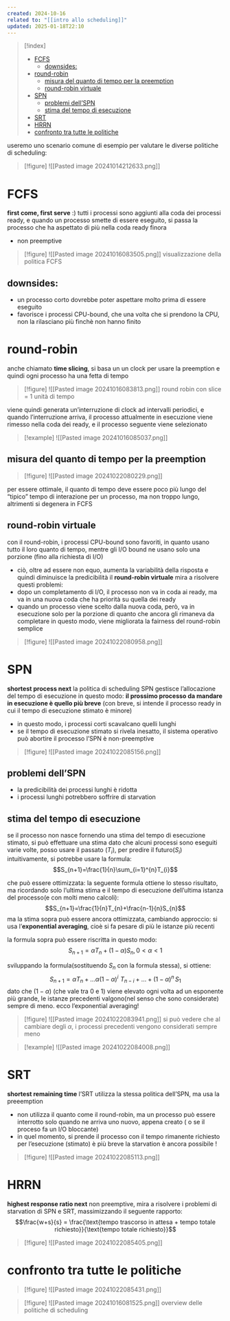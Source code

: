 ```yaml
---
created: 2024-10-16
related to: "[[intro allo scheduling]]"
updated: 2025-01-18T22:10
---
```

>[!index]
>
>- [FCFS](#FCFS)
>	- [downsides:](#downsides:)
>- [round-robin](#round-robin)
>	- [misura del quanto di tempo per la preemption](#misura%20del%20quanto%20di%20tempo%20per%20la%20preemption)
>	- [round-robin virtuale](#round-robin%20virtuale)
>- [SPN](#SPN)
>	- [problemi dell’SPN](#problemi%20dell%E2%80%99SPN)
>	- [stima del tempo di esecuzione](#stima%20del%20tempo%20di%20esecuzione)
>- [SRT](#SRT)
>- [HRRN](#HRRN)
>- [confronto tra tutte le politiche](#confronto%20tra%20tutte%20le%20politiche)

useremo uno scenario comune di esempio per valutare le diverse politiche di scheduling:
>[!figure] ![[Pasted image 20241014212633.png]]

# FCFS
**first come, first serve** :)
tutti i processi sono aggiunti alla coda dei processi ready, e quando un processo smette di essere eseguito, si passa la processo che ha aspettato di più nella coda ready finora
- non preemptive
>[!figure] ![[Pasted image 20241016083505.png]]
>visualizzazione della politica FCFS
## downsides:
- un processo corto dovrebbe poter aspettare molto prima di essere eseguito
- favorisce i processi CPU-bound, che una volta che si prendono la CPU, non la rilasciano più finchè non hanno finito
# round-robin
anche chiamato **time slicing**, si basa un un clock per usare la preemption e quindi ogni processo ha una fetta di tempo
>[!figure] ![[Pasted image 20241016083813.png]]
round robin con slice = 1 unità di tempo

viene quindi generata un’interruzione di clock ad intervalli periodici, e quando l’interruzione arriva, il processo attualmente in esecuzione viene rimesso nella coda dei ready, e il processo seguente viene selezionato
>[!example] 
![[Pasted image 20241016085037.png]]

## misura del quanto di tempo per la preemption
>[!figure]
![[Pasted image 20241022080229.png]]

per essere ottimale, il quanto di tempo deve essere poco più lungo del “tipico” tempo di interazione per un processo, ma non troppo lungo, altrimenti si degenera in FCFS
## round-robin virtuale
con il round-robin, i processi CPU-bound sono favoriti, in quanto usano tutto il loro quanto di tempo, mentre gli I/O bound ne usano solo una porzione (fino alla richiesta di I/O)
- ciò, oltre ad essere non equo, aumenta la variabilità della risposta e quindi diminuisce la predicibilità
il **round-robin virtuale** mira a risolvere questi problemi:
- dopo un completamento di I/O, il processo non va in coda ai ready, ma va in una nuova coda che ha priorità su quella dei ready
- quando un processo viene scelto dalla nuova coda, però, va in esecuzione solo per la porzione di quanto che ancora gli rimaneva da completare
in questo modo, viene migliorata la fairness del round-robin semplice
>[!figure] ![[Pasted image 20241022080958.png]]

# SPN
**shortest process next**
la politica di scheduling SPN gestisce l’allocazione del tempo di esecuzione in questo modo: **il prossimo processo da mandare in esecuzione è quello più breve**
(con breve, si intende il processo ready in cui il tempo di esecuzione stimato è minore)
- in questo modo, i processi corti scavalcano quelli lunghi
- se il tempo di esecuzione stimato si rivela inesatto, il sistema operativo può abortire il processo
l’SPN  è non-preemptive
>[!figure]
![[Pasted image 20241022085156.png]]
## problemi dell’SPN
- la predicibilità dei processi lunghi è ridotta
- i processi lunghi potrebbero soffrire di starvation
## stima del tempo di esecuzione
se il processo non nasce fornendo una stima del tempo di esecuzione stimato, si può effettuare una stima
dato che alcuni processi sono eseguiti varie volte, posso usare il passato ($T_{i}$), per predire il futuro($S_{i}$)
intuitivamente, si potrebbe usare la formula:
$$S_{n+1}=\frac{1}{n}\sum_{i=1}^{n}T_{i}$$

che può essere ottimizzata: la seguente formula ottiene lo stesso risultato, ma ricordando solo l’ultima stima e il tempo di esecuzione dell’ultima istanza del processo(e con molti meno calcoli):
$$S_{n+1}=\frac{1}{n}T_{n}+\frac{n-1}{n}S_{n}$$
ma la stima sopra può essere ancora ottimizzata, cambiando approccio:
si usa l’**exponential averaging**, cioè si fa pesare di più le istanze più recenti

la formula sopra può essere riscritta in questo modo:
$$S_{n+1}=\alpha T_{n}+(1-\alpha)S_{n}, 0<\alpha<1$$

sviluppando la formula(sostituendo $S_{n}$ con la formula stessa), si ottiene:
$$S_{n+1}=\alpha T_{n}+\dots \alpha(1-\alpha)^i\,\,T_{n-i}+\dots+(1-\alpha)^n\,S_{1}$$
dato che $(1-\alpha$) (che vale tra 0 e 1) viene elevato ogni volta ad un esponente più grande, le istanze precedenti valgono(nel senso che sono considerate) sempre di meno. ecco l’exponential averaging!
>[!figure] ![[Pasted image 20241022083941.png]]
si può vedere che al cambiare degli $\alpha$, i processi precedenti vengono considerati sempre meno

>[!example]
![[Pasted image 20241022084008.png]]
# SRT
**shortest remaining time**
l’SRT utilizza la stessa politica dell’SPN, ma usa la preeemption
- non utilizza il quanto come il round-robin, ma un processo può essere interrotto solo quando ne arriva uno nuovo, appena creato ( o se il proceso fa un I/O bloccante)
- in quel momento, si prende il processo con il tempo rimanente richiesto per l’esecuzione (stimato)  è più breve
la starvation è ancora possibile !
>[!figure] ![[Pasted image 20241022085113.png]]
# HRRN
**highest response ratio next**
non preemptive, mira a risolvere i problemi di starvation di SPN e SRT, massimizzando il seguente rapporto:
$$\frac{w+s}{s} = \frac{\text{tempo trascorso in attesa + tempo totale richiesto}}{\text{tempo totale richiesto}}$$
>[!figure] ![[Pasted image 20241022085405.png]]
# confronto tra tutte le politiche
>[!figure] ![[Pasted image 20241022085431.png]]

>[!figure] ![[Pasted image 20241016081525.png]]
overview delle politiche di scheduling